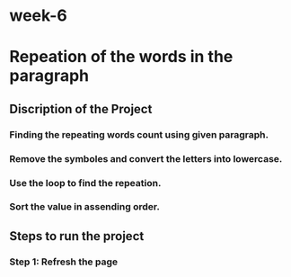 # week-6
# Repeation of the words in the paragraph
## Discription of the Project
### Finding the repeating words count using given paragraph.
### Remove the symboles and convert the letters into lowercase.
### Use the loop to find the repeation.
### Sort the value in assending order.
## Steps to run the project
### Step 1: Refresh the page

